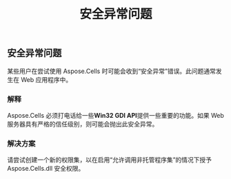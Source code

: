 ﻿---
title: 安全异常问题
type: docs
weight: 30
url: /zh/net/security-exception-issue/
---
## **安全异常问题**
某些用户在尝试使用 Aspose.Cells 时可能会收到“安全异常”错误。此问题通常发生在 Web 应用程序中。
### **解释**
 Aspose.Cells 必须打电话给一些**Win32 GDI API**提供一些重要的功能。如果 Web 服务器具有严格的信任级别，则可能会抛出此安全异常。
### **解决方案**
请尝试创建一个新的权限集，以在启用“允许调用非托管程序集”的情况下授予 Aspose.Cells.dll 安全权限。
